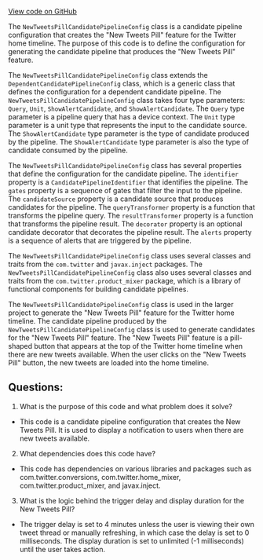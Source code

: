 [View code on GitHub](https://github.com/misbahsy/the-algorithm/home-mixer/server/src/main/scala/com/twitter/home_mixer/candidate_pipeline/NewTweetsPillCandidatePipelineConfig.scala)

The `NewTweetsPillCandidatePipelineConfig` class is a candidate pipeline configuration that creates the "New Tweets Pill" feature for the Twitter home timeline. The purpose of this code is to define the configuration for generating the candidate pipeline that produces the "New Tweets Pill" feature. 

The `NewTweetsPillCandidatePipelineConfig` class extends the `DependentCandidatePipelineConfig` class, which is a generic class that defines the configuration for a dependent candidate pipeline. The `NewTweetsPillCandidatePipelineConfig` class takes four type parameters: `Query`, `Unit`, `ShowAlertCandidate`, and `ShowAlertCandidate`. The `Query` type parameter is a pipeline query that has a device context. The `Unit` type parameter is a unit type that represents the input to the candidate source. The `ShowAlertCandidate` type parameter is the type of candidate produced by the pipeline. The `ShowAlertCandidate` type parameter is also the type of candidate consumed by the pipeline.

The `NewTweetsPillCandidatePipelineConfig` class has several properties that define the configuration for the candidate pipeline. The `identifier` property is a `CandidatePipelineIdentifier` that identifies the pipeline. The `gates` property is a sequence of gates that filter the input to the pipeline. The `candidateSource` property is a candidate source that produces candidates for the pipeline. The `queryTransformer` property is a function that transforms the pipeline query. The `resultTransformer` property is a function that transforms the pipeline result. The `decorator` property is an optional candidate decorator that decorates the pipeline result. The `alerts` property is a sequence of alerts that are triggered by the pipeline.

The `NewTweetsPillCandidatePipelineConfig` class uses several classes and traits from the `com.twitter` and `javax.inject` packages. The `NewTweetsPillCandidatePipelineConfig` class also uses several classes and traits from the `com.twitter.product_mixer` package, which is a library of functional components for building candidate pipelines. 

The `NewTweetsPillCandidatePipelineConfig` class is used in the larger project to generate the "New Tweets Pill" feature for the Twitter home timeline. The candidate pipeline produced by the `NewTweetsPillCandidatePipelineConfig` class is used to generate candidates for the "New Tweets Pill" feature. The "New Tweets Pill" feature is a pill-shaped button that appears at the top of the Twitter home timeline when there are new tweets available. When the user clicks on the "New Tweets Pill" button, the new tweets are loaded into the home timeline.
## Questions: 
 1. What is the purpose of this code and what problem does it solve? 
- This code is a candidate pipeline configuration that creates the New Tweets Pill. It is used to display a notification to users when there are new tweets available.

2. What dependencies does this code have? 
- This code has dependencies on various libraries and packages such as com.twitter.conversions, com.twitter.home_mixer, com.twitter.product_mixer, and javax.inject.

3. What is the logic behind the trigger delay and display duration for the New Tweets Pill? 
- The trigger delay is set to 4 minutes unless the user is viewing their own tweet thread or manually refreshing, in which case the delay is set to 0 milliseconds. The display duration is set to unlimited (-1 milliseconds) until the user takes action.